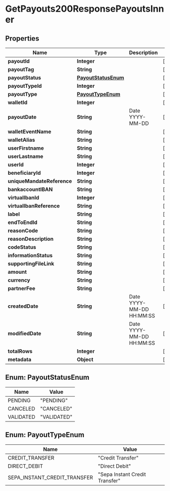 

# GetPayouts200ResponsePayoutsInner


## Properties

| Name | Type | Description | Notes |
|------------ | ------------- | ------------- | -------------|
|**payoutId** | **Integer** |  |  [optional] |
|**payoutTag** | **String** |  |  [optional] |
|**payoutStatus** | [**PayoutStatusEnum**](#PayoutStatusEnum) |  |  [optional] |
|**payoutTypeId** | **Integer** |  |  [optional] |
|**payoutType** | [**PayoutTypeEnum**](#PayoutTypeEnum) |  |  [optional] |
|**walletId** | **Integer** |  |  [optional] |
|**payoutDate** | **String** | Date YYYY-MM-DD |  [optional] |
|**walletEventName** | **String** |  |  [optional] |
|**walletAlias** | **String** |  |  [optional] |
|**userFirstname** | **String** |  |  [optional] |
|**userLastname** | **String** |  |  [optional] |
|**userId** | **Integer** |  |  [optional] |
|**beneficiaryId** | **Integer** |  |  [optional] |
|**uniqueMandateReference** | **String** |  |  [optional] |
|**bankaccountIBAN** | **String** |  |  [optional] |
|**virtualIbanId** | **Integer** |  |  [optional] |
|**virtualIbanReference** | **String** |  |  [optional] |
|**label** | **String** |  |  [optional] |
|**endToEndId** | **String** |  |  [optional] |
|**reasonCode** | **String** |  |  [optional] |
|**reasonDescription** | **String** |  |  [optional] |
|**codeStatus** | **String** |  |  [optional] |
|**informationStatus** | **String** |  |  [optional] |
|**supportingFileLink** | **String** |  |  [optional] |
|**amount** | **String** |  |  [optional] |
|**currency** | **String** |  |  [optional] |
|**partnerFee** | **String** |  |  [optional] |
|**createdDate** | **String** | Date YYYY-MM-DD HH:MM:SS |  [optional] |
|**modifiedDate** | **String** | Date YYYY-MM-DD HH:MM:SS |  [optional] |
|**totalRows** | **Integer** |  |  [optional] |
|**metadata** | **Object** |  |  [optional] |



## Enum: PayoutStatusEnum

| Name | Value |
|---- | -----|
| PENDING | &quot;PENDING&quot; |
| CANCELED | &quot;CANCELED&quot; |
| VALIDATED | &quot;VALIDATED&quot; |



## Enum: PayoutTypeEnum

| Name | Value |
|---- | -----|
| CREDIT_TRANSFER | &quot;Credit Transfer&quot; |
| DIRECT_DEBIT | &quot;Direct Debit&quot; |
| SEPA_INSTANT_CREDIT_TRANSFER | &quot;Sepa Instant Credit Transfer&quot; |



